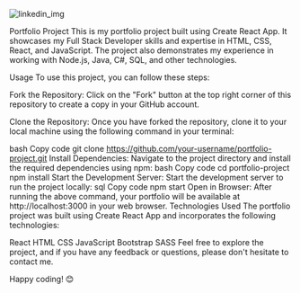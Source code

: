 ![linkedin_img](https://github.com/surafel9/surafekas/assets/96924000/5a3a9c89-6c2a-4579-91e1-54d1a642390f)


Portfolio Project
This is my portfolio project built using Create React App. It showcases my Full Stack Developer skills and expertise in HTML, CSS, React, and JavaScript. The project also demonstrates my experience in working with Node.js, Java, C#, SQL, and other technologies.

Usage
To use this project, you can follow these steps:

Fork the Repository: Click on the "Fork" button at the top right corner of this repository to create a copy in your GitHub account.

Clone the Repository: Once you have forked the repository, clone it to your local machine using the following command in your terminal:

bash
Copy code
git clone https://github.com/your-username/portfolio-project.git
Install Dependencies: Navigate to the project directory and install the required dependencies using npm:
bash
Copy code
cd portfolio-project
npm install
Start the Development Server: Start the development server to run the project locally:
sql
Copy code
npm start
Open in Browser: After running the above command, your portfolio will be available at http://localhost:3000 in your web browser.
Technologies Used
The portfolio project was built using Create React App and incorporates the following technologies:

React
HTML
CSS
JavaScript
Bootstrap
SASS
Feel free to explore the project, and if you have any feedback or questions, please don't hesitate to contact me.

Happy coding! 😊
